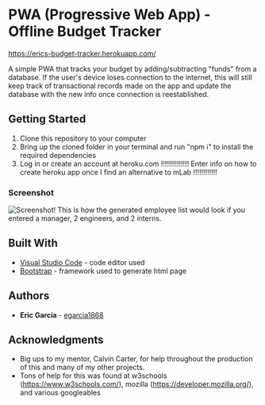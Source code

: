 # PWA (Progressive Web App) - Offline Budget Tracker

https://erics-budget-tracker.herokuapp.com/

A simple PWA that tracks your budget by adding/subtracting "funds" from a database.  If the user's device loses connection to the internet, this will still keep track of transactional records made on the app and update the database with the new info once connection is reestablished.

## Getting Started

1. Clone this repository to your computer
2. Bring up the cloned folder in your terminal and run "npm i" to install the required dependencies
3. Log in or create an account at heroku.com
!!!!!!!!!!!!!!  Enter info on how to create heroku app once I find an alternative to mLab !!!!!!!!!!!!

### Screenshot

![Screenshot!](/images/budgetTracker.png "Screenshot of how the generated employees display")
This is how the generated employee list would look if you entered a manager, 2 engineers, and 2 interns.


## Built With

* [Visual Studio Code](https://code.visualstudio.com/) - code editor used
* [Bootstrap](https://getbootstrap.com/) - framework used to generate html page

## Authors

* **Eric Garcia** - [egarcia1868](https://github.com/egarcia1868)

## Acknowledgments

* Big ups to my mentor, Calvin Carter, for help throughout the production of this and many of my other projects.
* Tons of help for this was found at w3schools (https://www.w3schools.com/), mozilla (https://developer.mozilla.org/), and various googleables